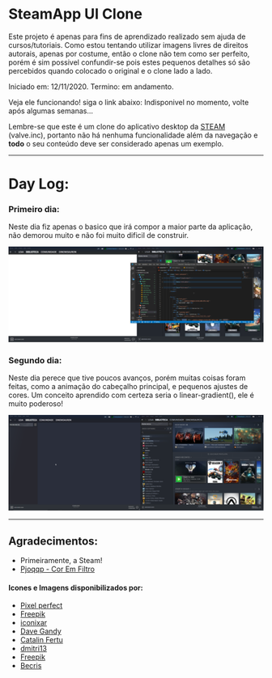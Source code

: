# SteamApp  UI Clone
 
 Este projeto é apenas para fins de aprendizado realizado sem ajuda de cursos/tutoriais.
 Como estou tentando utilizar imagens livres de direitos autorais, apenas por costume, então o clone não tem como ser perfeito, porém é sim possivel confundir-se pois estes pequenos detalhes só são percebidos quando colocado o original e o clone lado a lado.
 
 Iniciado em: 12/11/2020.
 Termino: em andamento.

 Veja ele funcionando! siga o link abaixo:
 Indisponivel no momento, volte após algumas semanas...

Lembre-se que este é um clone do aplicativo desktop da <a href="https://store.steampowered.com/about/">STEAM</a> (valve.inc), portanto não há nenhuma funcionalidade além da navegação e __todo__ o seu conteúdo deve ser considerado apenas um exemplo.

---
# Day Log:
### Primeiro dia:
Neste dia fiz apenas o basico que irá compor a maior parte da aplicação, não demorou muito e não foi muito dificil de construir.

<a href="https://github.com/DinowSauron">
<img src="https://raw.githubusercontent.com/DinowSauron/SteamApp-UI_Clone/main/image-log/first-day.png" alt="Imagem Do Clone da Steam" title="Imagem do primeiro dia de trabalho">
</a>

### Segundo dia:
Neste dia perece que tive poucos avanços, porém muitas coisas foram feitas, como a animação do cabeçalho principal, e pequenos ajustes de cores. Um conceito aprendido com certeza seria o linear-gradient(), ele é muito poderoso!

<a href="https://github.com/DinowSauron">
<img src="https://raw.githubusercontent.com/DinowSauron/SteamApp-UI_Clone/main/image-log/second-day.png" alt="Imagem Do Clone da Steam" title="Imagem do segundo dia de trabalho">
</a>


---
## Agradecimentos:
* Primeiramente, a Steam!
* <a href="https://codepen.io/sosuke/pen/Pjoqqp" title="Color inverter">Pjoqqp - Cor Em Filtro</a>

#### Icones e Imagens disponibilizados por:
* <a href="https://www.flaticon.com/br/autores/pixel-perfect" title="Pixel perfect">Pixel perfect</a>
* <a href="https://www.flaticon.com/br/autores/freepik" title="Freepik">Freepik</a> 
* <a href="https://www.flaticon.com/br/autores/iconixar" title="iconixar">iconixar</a>
* <a href="https://www.flaticon.com/br/autores/dave-gandy" title="Dave Gandy">Dave Gandy</a>
* <a href="https://www.flaticon.com/br/autores/catalin-fertu" title="Catalin Fertu">Catalin Fertu</a>
* <a href="https://www.flaticon.com/authors/dmitri13" title="dmitri13">dmitri13</a> 
* <a href="https://www.flaticon.com/authors/freepik" title="Freepik">Freepik</a>
* <a href="https://www.flaticon.com/authors/becris" title="Becris">Becris</a>

